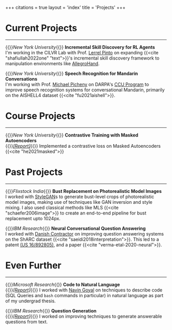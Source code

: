 +++
citations = true
layout = 'index'
title = 'Projects'
+++

# Current Projects
---
{{<spanright>}}_New York University_{{</spanright>}}
**Incremental Skill Discovery for RL Agents**  
I'm working in the CILVR Lab with Prof. [Lerrel Pinto](https://www.lerrelpinto.com/) on expanding {{<cite "shafiullah2022one" "text">}}'s incremental skill discovery framework to manipulation environments like [AllegroHand](http://wiki.ros.org/Robots/AllegroHand).

{{<spanright>}}_New York University_{{</spanright>}}
**Speech Recognition for Mandarin Conversations**  
I'm working with Prof. [Michael Picheny](https://sites.google.com/nyu.edu/picheny-nyu) on DARPA's [CCU Program](https://www.darpa.mil/news-events/2021-05-03a) to improve speech recognition systems for conversational Mandarin, primarily on the AISHELL4 dataset {{<cite "fu2021aishell">}}.


# Course Projects
---
{{<spanright>}}_New York University_{{</spanright>}}
**Contrastive Training with Masked Autoencoders**  
{{<spanright>}}_[[Report]](https://drive.google.com/file/d/16cQVWOIo4M-KlyXTL1Yi99HJ3CrmKAiV/view?usp=sharing)_{{</spanright>}}
Implemented a contrastive loss on Masked Autoencoders {{<cite "he2021masked">}}

<!--
{{<spanright>}}_[[Report]](https://drive.google.com/file/d/1fzgs2AZKGcWX3n6mjbokSXaDe3VhpyPK/view?usp=sharing)_{{</spanright>}}
**Survey of Approximation Methods in Deep Learning**  
A survey of approximation methods in Deep Learning. 
-->

# Past Projects
---
{{<spanright>}}_Flixstock India_{{</spanright>}}
**Bust Replacement on Photorealistic Model Images**  
I worked with [StyleGAN](https://github.com/NVlabs/stylegan2-ada-pytorch)s to generate bust-level crops of photorealistic model images, making use of techniques like GAN inversion and style mixing. I also used classical methods like MLS {{<cite "schaefer2006image">}} to create an end-to-end pipeline for bust replacement upto 1024px.

{{<spanright>}}_IBM Research_{{</spanright>}}
**Neural Conversational Question Answering**  
I worked with [Danish Contractor](https://researcher.watson.ibm.com/researcher/view.php?person=in-dcontrac) on improving question answering systems on the ShARC dataset {{<cite "saeidi2018interpretation">}}. This led to a patent [(US 16/892805)](https://patents.google.com/patent/US20210383077A1/en), and a paper {{<cite "verma-etal-2020-neural">}}.

# Even Further
---
{{<spanright>}}_Microsoft Research_{{</spanright>}}
**Code to Natural Language**  
{{<spanright>}}_[[Report]](https://drive.google.com/file/d/1OZ43mTciAH2_h_LyPRyE3yrlKZ66WQXx/view?usp=sharing)_{{</spanright>}}
I worked with [Navin Goyal](https://www.microsoft.com/en-us/research/people/navingo/) on techniques to describe code (SQL Queries and `bash` commands in particular) in natural language as part of my undergrad thesis.

{{<spanright>}}_IBM Research_{{</spanright>}}
**Question Generation**  
{{<spanright>}}_[[Report]](https://drive.google.com/file/d/0B_heRUcpMjoMVUFCZ3FrcmItRU0/view?usp=sharing&resourcekey=0-qT4FDUurCB62bv60-UvNKw)_{{</spanright>}}
I worked on improving techniques to generate answerable questions from text.
